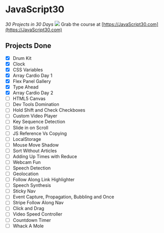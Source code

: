 # JavaScript30

*30 Projects in 30 Days*
![](https://javascript30.com/images/JS3-social-share.png)
Grab the course at [https://JavaScript30.com](https://JavaScript30.com)



## Projects Done

- [x] Drum Kit
- [x] Clock
- [x] CSS Variables
- [x] Array Cardio Day 1
- [x] Flex Panel Gallery
- [x] Type Ahead
- [x] Array Cardio Day 2
- [ ] HTML5 Canvas
- [ ] Dev Tools Domination
- [ ] Hold Shift and Check Checkboxes
- [ ] Custom Video Player
- [ ] Key Sequence Detection
- [ ] Slide in on Scroll
- [ ] JS Reference Vs Copying
- [ ] LocalStorage
- [ ] Mouse Move Shadow
- [ ] Sort Without Articles
- [ ] Adding Up Times with Reduce
- [ ] Webcam Fun
- [ ] Speech Detection
- [ ] Geolocation
- [ ] Follow Along Link Highlighter
- [ ] Speech Synthesis
- [ ] Sticky Nav
- [ ] Event Capture, Propagation, Bubbling and Once
- [ ] Stripe Follow Along Nav
- [ ] Click and Drag
- [ ] Video Speed Controller
- [ ] Countdown Timer
- [ ] Whack A Mole